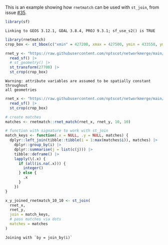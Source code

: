 

This is an example showing how `rnetmatch` can be used with `st_join`,
from issue [\#35](https://github.com/nptscot/rnetmatch/issues/35).

``` r
library(sf)
```

    Linking to GEOS 3.12.1, GDAL 3.8.4, PROJ 9.3.1; sf_use_s2() is TRUE

``` r
library(rnetmatch)
crop_box <- st_bbox(c("xmin" = 427200, xmax = 427500, ymin = 433550, ymax = 433700))

rnet_y <- "https://raw.githubusercontent.com/nptscot/networkmerge/main/data/rnet_armley.geojson" |> 
  read_sf() |>
  # st_geometry() |> 
  st_transform(27700) |> 
  st_crop(crop_box)
```

    Warning: attribute variables are assumed to be spatially constant throughout
    all geometries

``` r
rnet_x <- "https://raw.githubusercontent.com/nptscot/networkmerge/main/data/rnet_armley_line.geojson" |>
  read_sf() |> 
  st_crop(crop_box)

# create matches
matches <- rnetmatch::rnet_match(rnet_x, rnet_y, 10, 10)

# function with signature to work with st_join
match_keys <- function(.x = NULL, .y = NULL, matches) {
  dplyr::left_join(tibble::tibble(i = 1:max(matches$i)), matches) |> 
    dplyr::group_by(i) |> 
    dplyr::summarise(j = list(c(j))) |> 
    tibble::deframe() |> 
    lapply(\(.x) {
      if (all(is.na(.x))) {
        integer()
      } else {
        .x
      }
    })
}

x_y_joined_rnetmatch_10_10 <- st_join(
  rnet_x,
  rnet_y,
  join = match_keys,
  # pass matches via dots 
  matches = matches
)
```

    Joining with `by = join_by(i)`
